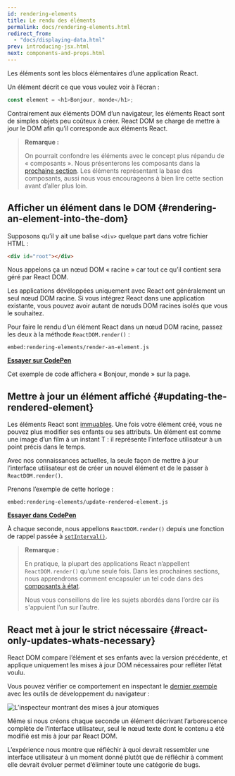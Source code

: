 ```yaml
---
id: rendering-elements
title: Le rendu des éléments
permalink: docs/rendering-elements.html
redirect_from:
  - "docs/displaying-data.html"
prev: introducing-jsx.html
next: components-and-props.html
---
```


Les éléments sont les blocs élémentaires d’une application React.

Un élément décrit ce que vous voulez voir à l’écran :

```js
const element = <h1>Bonjour, monde</h1>;
```

Contrairement aux éléments DOM d’un navigateur, les éléments React sont de simples objets peu coûteux à créer. React DOM se charge de mettre à jour le DOM afin qu’il corresponde aux éléments React.

>**Remarque :**
>
>On pourrait confondre les éléments avec le concept plus répandu de « composants ». Nous présenterons les composants dans la [prochaine section](/docs/components-and-props.html). Les éléments représentant la base des composants, aussi nous vous encourageons à bien lire cette section avant d’aller plus loin.

## Afficher un élément dans le DOM {#rendering-an-element-into-the-dom}

Supposons qu’il y ait une balise `<div>` quelque part dans votre fichier HTML :

```html
<div id="root"></div>
```

Nous appelons ça un nœud DOM « racine » car tout ce qu’il contient sera géré par React DOM.

Les applications dévéloppées uniquement avec React ont généralement un seul nœud DOM racine. Si vous intégrez React dans une application existante, vous pouvez avoir autant de nœuds DOM racines isolés que vous le souhaitez.

Pour faire le rendu d’un élément React dans un nœud DOM racine, passez les deux à la méthode `ReactDOM.render()` :

`embed:rendering-elements/render-an-element.js`

**[Essayer sur CodePen](codepen://rendering-elements/render-an-element)**

Cet exemple de code affichera « Bonjour, monde » sur la page.

## Mettre à jour un élément affiché {#updating-the-rendered-element}

Les éléments React sont [immuables](https://fr.wikipedia.org/wiki/Objet_immuable). Une fois votre élément créé, vous ne pouvez plus modifier ses enfants ou ses attributs. Un élément est comme une image d’un film à un instant T : il représente l’interface utilisateur à un point précis dans le temps.

Avec nos connaissances actuelles, la seule façon de mettre à jour l’interface utilisateur est de créer un nouvel élément et de le passer à `ReactDOM.render()`.

Prenons l’exemple de cette horloge :

`embed:rendering-elements/update-rendered-element.js`

**[Essayer dans CodePen](codepen://rendering-elements/update-rendered-element)**

À chaque seconde, nous appellons `ReactDOM.render()` depuis une fonction de rappel passée à [`setInterval()`](https://developer.mozilla.org/fr/docs/Web/API/WindowTimers/setInterval).

>**Remarque :**
>
>En pratique, la plupart des applications React n’appellent `ReactDOM.render()` qu’une seule fois. Dans les prochaines sections, nous apprendrons comment encapsuler un tel code dans des [composants à état](/docs/state-and-lifecycle.html).
>
>Nous vous conseillons de lire les sujets abordés dans l’ordre car ils s'appuient l’un sur l’autre.

## React met à jour le strict nécessaire {#react-only-updates-whats-necessary}

React DOM compare l’élément et ses enfants avec la version précédente, et applique uniquement les mises à jour DOM nécessaires pour refléter l’état voulu.

Vous pouvez vérifier ce comportement en inspectant le [dernier exemple](codepen://rendering-elements/update-rendered-element) avec les outils de développement du navigateur :

![L’inspecteur montrant des mises à jour atomiques](../images/docs/granular-dom-updates.gif)

Même si nous créons chaque seconde un élément décrivant l’arborescence complète de l’interface utilisateur, seul le nœud texte dont le contenu a été modifié est mis à jour par React DOM.

L’expérience nous montre que réfléchir à quoi devrait ressembler une interface utilisateur à un moment donné plutôt que de réfléchir à comment elle devrait évoluer permet d’éliminer toute une catégorie de bugs.
